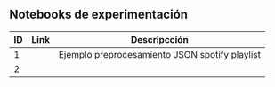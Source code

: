 ## Notebooks de experimentación


| ID   | Link  | Descripcción  |
|---|---|---|
| 1  |   | Ejemplo preprocesamiento JSON spotify playlist  |
| 2  |   |   |
